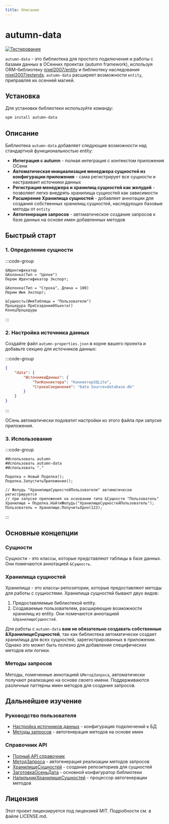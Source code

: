 ```yaml
---
title: Описание
---
```


# autumn-data

[![Тестирование](https://github.com/autumn-library/autumn-data/actions/workflows/test.yml/badge.svg?branch=master)](https://github.com/autumn-library/autumn-data/actions/workflows/test.yml)

`autumn-data` - это библиотека для простого подключения и работы с базами данных в ОСенних проектах (autumn framework), используя ORM-библиотеку [nixel2007/entity](https://github.com/nixel2007/entity) и библиотеку наследования [nixel2007/extends](https://github.com/nixel2007/extends). `autumn-data` расширяет возможности `entity`, приправляя их осенней магией.

## Установка

Для установки библиотеки используйте команду:

```sh
opm install autumn-data
```

## Описание

Библиотека `autumn-data` добавляет следующие возможности над стандартной функциональностью entity:

- **Интеграция с autumn** - полная интеграция с контекстом приложения ОСени
- **Автоматическая инициализация менеджера сущностей из конфигурации приложения** - сама регистрирует все сущности и настраивает источники данных
- **Регистрация менеджера и хранилищ сущностей как желудей** - позволяет легко внедрять хранилища сущностей как зависимости
- **Расширение Хранилища сущностей** - добавляет аннотации для создания собственных хранилищ сущностей, наследующих базовые методы от `entity`
- **Автогенерация запросов** - автоматическое создание запросов к базе данных на основе имен добавленных методов

## Быстрый старт

### 1. Определение сущности

:::code-group

```bsl [Классы/Пользователь.os]
&Идентификатор
&Колонка(Тип = "Целое")
Перем Идентификатор Экспорт;

&Колонка(Тип = "Строка", Длина = 100)
Перем Имя Экспорт;

&Сущность(ИмяТаблицы = "Пользователи")
Процедура ПриСозданииОбъекта()
КонецПроцедуры
```

:::

### 2. Настройка источника данных

Создайте файл `autumn-properties.json` в корне вашего проекта и добавьте секцию для источников данных:

:::code-group

```json [autumn-properties.json]
{
    "data": {
        "ИсточникиДанных": {
            "ТипКоннектора": "КоннекторSQLite",
            "СтрокаСоединения": "Data Source=database.db"
        }
    }
}
```

:::

ОСень автоматически подхватит настройки из этого файла при запуске приложения.


### 3. Использование

:::code-group

```bsl [main.os]
#Использовать autumn
#Использовать autumn-data
#Использовать "."

Поделка = Новый Поделка();
Поделка.ЗапуститьПриложение();

// Желудь "ХранилищеСущностейПользователи" автоматически регистрируется
// при запуске приложения на основании типа &Сущности "Пользователь"
Хранилище = Поделка.НайтиЖелудь("ХранилищеСущностейПользователь");
Пользователь = Хранилище.ПолучитьОдно(123);
```

:::

## Основные концепции

### Сущности

Сущности - это классы, которые представляют таблицы в базе данных. Они помечаются аннотацией `&Сущность`.

### Хранилища сущностей

Хранилища - это классы-репозитории, которые предоставляют методы для работы с сущностями. Хранилища сущностей бывают двух видов:
1. Предоставляемые библиотекой entity.
2. Создаваемые пользователем, расширяющие возможности хранилищ из entity. Они помечаются аннотацией `&ХранилищеСущностей`.

Для работы с `autumn-data` **вам не обязательно создавать собственные &ХранилищеСущностей**, так как библиотека автоматически создает хранилища для всех сущностей, зарегистрированных в приложении. Однако это может быть полезно для добавления специфических методов или логики.

### Методы запросов

Методы, помеченные аннотацией `&МетодЗапроса`, автоматически получают реализацию на основе своего имени. Поддерживаются различные паттерны имен методов для создания запросов.

## Дальнейшее изучение

### Руководство пользователя
- [Настройка источников данных](/autumn-data/configuration.md) - конфигурация подключений к БД
- [Методы запросов](/autumn-data/query-methods.md) - автогенерация методов на основе имен

### Справочник API
- [Полный API справочник](/api/autumn-data/index.md)
- [МетодЗапроса](/api/autumn-data/Аннотации/МетодЗапроса.md) - автогенерация реализации методов запросов
- [ХранилищеСущностей](/api/autumn-data/Аннотации/ХранилищеСущностей.md) - создание репозиториев для сущностей
- [ЗаготовкаОсеньДата](/api/autumn-data/Классы/ЗаготовкаОсеньДата.md) - основной конфигуратор библиотеки
- [НапильникХранилищеСущностей](/api/autumn-data/Классы/НапильникХранилищеСущностей.md) - процессор автогенерации методов

## Лицензия

Этот проект лицензируется под лицензией MIT. Подробности см. в файле LICENSE.md.
